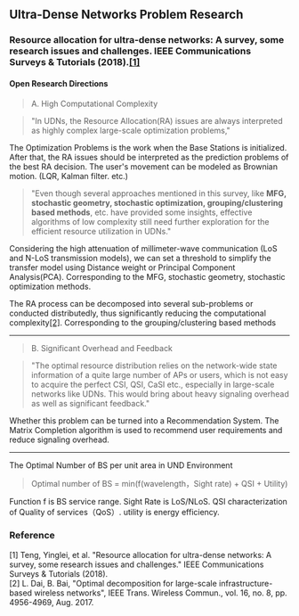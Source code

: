 Ultra-Dense Networks Problem Research
---

### Resource allocation for ultra-dense networks: A survey, some research issues and challenges. IEEE Communications Surveys & Tutorials (2018).[[1]](https://ieeexplore.ieee.org/document/8447187)

#### Open Research Directions
> A. High Computational Complexity  

> "In UDNs, the Resource Allocation(RA) issues are always interpreted as highly complex large-scale optimization problems,"

The Optimization Problems is the work when the Base Stations is initialized. After that, the RA issues should be interpreted as the prediction problems of the best RA decision. The user's movement can be modeled as Brownian motion. (LQR, Kalman filter. etc.)


>"Even though several approaches mentioned in this survey, like **MFG, stochastic geometry, stochastic optimization, grouping/clustering based methods**, etc. have provided some insights, effective algorithms of low complexity still need further exploration for the efficient resource utilization in UDNs."

Considering the high attenuation of millimeter-wave communication (LoS and N-LoS transmission models), we can set a threshold to simplify the transfer model using Distance weight or Principal Component Analysis(PCA). Corresponding to the MFG, stochastic geometry, stochastic optimization methods.

The RA process can be decomposed into several sub-problems or conducted distributedly, thus significantly reducing the computational complexity[[2]](https://ieeexplore.ieee.org/abstract/document/8007415). Corresponding to the grouping/clustering based methods

---
>B. Significant Overhead and Feedback  

>"The optimal resource distribution relies on the network-wide state information of a quite large number of APs or users, which is not easy to acquire the perfect CSI, QSI, CaSI etc., especially in large-scale networks like UDNs. This would bring about heavy signaling overhead as well as significant feedback."

Whether this problem can be turned into a Recommendation System. The Matrix Completion algorithm is used to recommend user requirements and reduce signaling overhead.


---
The Optimal Number of BS per unit area in UND Environment

>Optimal number of BS = min(f(wavelength，Sight rate) + QSI + Utility)

Function f is BS service range. Sight Rate is LoS/NLoS.
QSI characterization of Quality of services（QoS）.
utility is energy efficiency.



### Reference
[1]  Teng, Yinglei, et al. "Resource allocation for ultra-dense networks: A survey, some research issues and challenges." IEEE Communications Surveys & Tutorials (2018).  
[2] L. Dai, B. Bai, "Optimal decomposition for large-scale infrastructure-based wireless networks", IEEE Trans. Wireless Commun., vol. 16, no. 8, pp. 4956-4969, Aug. 2017.
